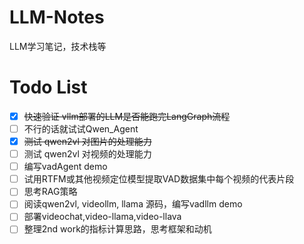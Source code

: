 # LLM-Notes
LLM学习笔记，技术栈等
# Todo List
- [x] ~~快速验证 vllm部署的LLM是否能跑完LangGraph流程~~
- [ ] 不行的话就试试Qwen_Agent
- [x] ~~测试 qwen2vl 对图片的处理能力~~
- [ ] 测试 qwen2vl 对视频的处理能力
- [ ] 编写vadAgent demo
- [ ] 试用RTFM或其他视频定位模型提取VAD数据集中每个视频的代表片段
- [ ] 思考RAG策略
- [ ] 阅读qwen2vl, videollm, llama 源码，编写vadllm demo
- [ ] 部署videochat,video-llama,video-llava
- [ ] 整理2nd work的指标计算思路，思考框架和动机
